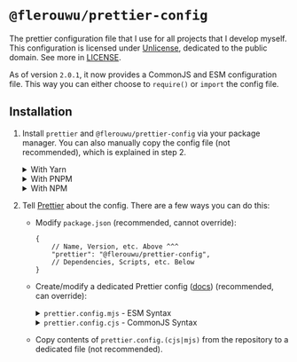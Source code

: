 <!-- Link References -->
<!-- https://www.markdownguide.org/basic-syntax/#reference-style-links -->
[Unlicense]: https://choosealicense.com/licenses/unlicense/
[LICENSE]: LICENSE
[Prettier]: https://prettier.io/

# `@flerouwu/prettier-config`
The prettier configuration file that I use for all projects that I develop myself. This configuration is licensed under [Unlicense], dedicated to the public domain. See more in [LICENSE].

As of version `2.0.1`, it now provides a CommonJS and ESM configuration file. This way you can either choose to `require()` or `import` the config file.

## Installation
1. Install `prettier` and `@flerouwu/prettier-config` via your package manager. You can also manually copy the config file (not recommended), which is explained in step 2.
	<details>
	<summary>With Yarn</summary>
	
	```ps1
	# Install Dependencies
	yarn add -D prettier @flerouwu/prettier-config@github:flerouwu/prettier-config

	# If using Yarn PNP, you'll need to unplug the config.
	yarn unplug @flerouwu/prettier-config
	```
	</details>

	<details>
	<summary>With PNPM</summary>
	
	```ps1
	pnpm add -D prettier github:flerouwu/prettier-config
	```
	</details>

	<details>
	<summary>With NPM</summary>
	
	```ps1
	npm install --save-dev prettier flerouwu/prettier-config
	```
	</details>

2. Tell [Prettier] about the config. 
	There are a few ways you can do this:
	
	- Modify `package.json` (recommended, cannot override):
		```json5
		{
			// Name, Version, etc. Above ^^^
			"prettier": "@flerouwu/prettier-config",
			// Dependencies, Scripts, etc. Below
		}
		```

	- Create/modify a dedicated Prettier config ([docs](https://prettier.io/docs/en/configuration)) (recommended, can override):
		<details>
		<summary>
		<code>prettier.config.mjs</code>
		 - ESM Syntax
		</summary>

		```js
		// https://github.com/flerouwu/prettier-config
		import flerouwu from "@flerouwu/prettier-config"

		/** @type {import("prettier").Config} */
		export default {
			...flerouwu,

			// Add your overrides below.
			// ...
		}
		```
		</details>

		<details>
		<summary>
		<code>prettier.config.cjs</code>
		 - CommonJS Syntax
		</summary>

		```js
		/** @type {import("prettier").Config} */
		module.exports = {
			// https://github.com/flerouwu/prettier-config
			...require("@flerouwu/prettier-config"),

			// Add your overrides below.
			// ...
		}
		```
		</details>
	
	- Copy contents of `prettier.config.(cjs|mjs)` from the repository to a dedicated file (not recommended).
